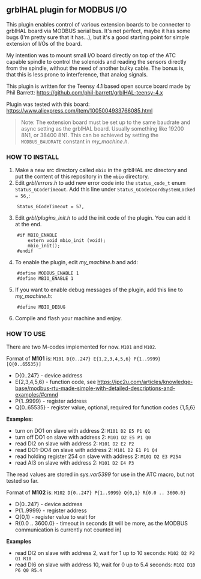 ## grblHAL plugin for MODBUS I/O

This plugin enables control of various extension boards to be connecter to grblHAL board via MODBUS serial bus.
It's not perfect, maybe it has some bugs (I'm pretty sure that it has...), but it's a good starting point for simple extension of I/Os of the board.

My intention was to mount small I/O board directly on top of the ATC capable spindle to control the solenoids and reading the sensors directly from the spindle, without the need of another bulky cable. The bonus is, that this is less prone to interference, that analog signals.

This plugin is written for the Teensy 4.1 based open source board made by Phil Barrett: https://github.com/phil-barrett/grblHAL-teensy-4.x

Plugin was tested with this board: https://www.aliexpress.com/item/1005004933766085.html

> Note: The extension board must be set up to the same baudrate and async setting as the grblHAL board. Usually something like 19200 8N1, or 38400 8N1. This can be achieved by setting the `MODBUS_BAUDRATE` constant in _my_machine.h_. 

### HOW TO INSTALL

1) Make a new src directory called `mbio` in the grblHAL _src_ directory and put the content of this repository in the `mbio` directory.
2) Edit _grbl/errors.h_ to add new error code into the `status_code_t` enum `Status_GCodeTimeout`. Add this line under `Status_GCodeCoordSystemLocked = 56,`:
```
    Status_GCodeTimeout = 57,
```
3) Edit _grbl/plugins_init.h_ to add the init code of the plugin. You can add it at the end.
```
	#if MBIO_ENABLE
	    extern void mbio_init (void);
	    mbio_init();
	#endif     
```
4) To enable the plugin, edit _my_machine.h_ and add:
```
    #define MODBUS_ENABLE 1
    #define MBIO_ENABLE 1
```
5) If you want to enable debug messages of the plugin, add this line to _my_machine.h_:
```	
	#define MBIO_DEBUG
```
6) Compile and flash your machine and enjoy.

### HOW TO USE

There are two M-codes implemented for now. `M101` and `M102`.

Format of **M101** is: `M101 D{0..247} E{1,2,3,4,5,6} P{1..9999} [Q{0..65535}]`
- D{0..247} - device address
- E{2,3,4,5,6} - function code, see https://ipc2u.com/articles/knowledge-base/modbus-rtu-made-simple-with-detailed-descriptions-and-examples/#cmnd
- P{1..9999} - register address
- Q{0..65535} - register value, optional, required for function codes {1,5,6}

**Examples:**
- turn on DO1 on slave with address 2: `M101 D2 E5 P1 Q1`
- turn off DO1 on slave with address 2: `M101 D2 E5 P1 Q0`
- read DI2 on slave with address 2: `M101 D2 E2 P2`
- read DO1-DO4 on slave with address 2: `M101 D2 E1 P1 Q4`
- read holding register 254 on slave with address 2: `M101 D2 E3 P254`
- read AI3 on slave with address 2: `M101 D2 E4 P3`

The read values are stored in _sys.var5399_ for use in the ATC macro, but not tested so far.

Format of **M102** is: `M102 D{0..247} P{1..9999} Q{0,1} R{0.0 .. 3600.0}`
- D{0..247} - device address
- P{1..9999} - register address
- Q{0,1} - register value to wait for
- R{0.0 .. 3600.0} - timeout in seconds (it will be more, as the MODBUS communication is currently not counted in)


**Examples**
- read DI2 on slave with address 2, wait for 1 up to 10 seconds: `M102 D2 P2 Q1 R10`
- read DI6 on slave with address 10, wait for 0 up to 5.4 seconds: `M102 D10 P6 Q0 R5.4`
